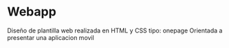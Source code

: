 # Webapp
Diseño de plantilla web realizada en HTML y CSS 
tipo: onepage
Orientada a presentar una aplicacion movil

